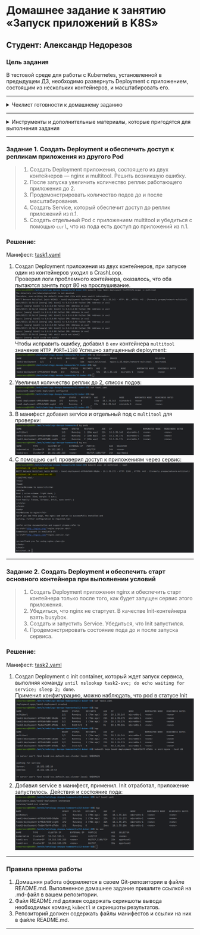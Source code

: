 # Домашнее задание к занятию «Запуск приложений в K8S»
## Студент: Александр Недорезов

### Цель задания

В тестовой среде для работы с Kubernetes, установленной в предыдущем ДЗ, необходимо развернуть Deployment с приложением, состоящим из нескольких контейнеров, и масштабировать его.

------

<details>
<summary>Чеклист готовности к домашнему заданию</summary>

1. Установленное k8s-решение (например, MicroK8S).
2. Установленный локальный kubectl.
3. Редактор YAML-файлов с подключенным Git-репозиторием.

</details>

------

<details>
<summary>Инструменты и дополнительные материалы, которые пригодятся для выполнения задания</summary>

1. [Описание](https://kubernetes.io/docs/concepts/workloads/controllers/deployment/) Deployment и примеры манифестов.
2. [Описание](https://kubernetes.io/docs/concepts/workloads/pods/init-containers/) Init-контейнеров.
3. [Описание](https://github.com/wbitt/Network-MultiTool) Multitool.

</details>

------

### Задание 1. Создать Deployment и обеспечить доступ к репликам приложения из другого Pod

> 1. Создать Deployment приложения, состоящего из двух контейнеров — nginx и multitool. Решить возникшую ошибку.
> 2. После запуска увеличить количество реплик работающего приложения до 2.
> 3. Продемонстрировать количество подов до и после масштабирования.
> 4. Создать Service, который обеспечит доступ до реплик приложений из п.1.
> 5. Создать отдельный Pod с приложением multitool и убедиться с помощью `curl`, что из пода есть доступ до приложений из п.1.

### Решение:

Манифест: [task1.yaml](task1.yaml)

1. Создал Deployment приложения из двух контейнеров, при запуске один из контейнеров уходил в CrashLoop.  
Проверил логи проблемного контейнера, оказалось, что оба пытаются занять порт 80 на прослушивание. 
![](img/01.png)
Чтобы исправить ошибку, добавил в `env` контейнера `multitool` значение `HTTP_PORT=1180`
Успешно запущенный deployment:
![](img/02.png)
2. Увеличил количество реплик до 2, список подов:
![](img/03.png)
3. В манифест добавил service и отдельный под с `multitool` для проверки:
![](img/04.png)
4. С помощью `curl` проверил доступ к приложениям через сервис:
![](img/05.png)

------

### Задание 2. Создать Deployment и обеспечить старт основного контейнера при выполнении условий

> 1. Создать Deployment приложения nginx и обеспечить старт контейнера только после того, как будет запущен сервис этого приложения.
> 2. Убедиться, что nginx не стартует. В качестве Init-контейнера взять busybox.
> 3. Создать и запустить Service. Убедиться, что Init запустился.
> 4. Продемонстрировать состояние пода до и после запуска сервиса.

### Решение:

Манифест: [task2.yaml](task2.yaml)

1. Создал Deployment с init container, который ждет запуск сервиса, выполняя команду ```until nslookup task2-svc; do echo waiting for service; sleep 2; done```.  
Применил конфигурацию, можно наблюдать, что pod в статусе Init
![](img/06.png)
2. Добавил service в манифест, применил. Init отработал, приложение запустилось.
Действия и состояние пода:
![](img/07.png)

------

### Правила приема работы

1. Домашняя работа оформляется в своем Git-репозитории в файле README.md. Выполненное домашнее задание пришлите ссылкой на .md-файл в вашем репозитории.
2. Файл README.md должен содержать скриншоты вывода необходимых команд `kubectl` и скриншоты результатов.
3. Репозиторий должен содержать файлы манифестов и ссылки на них в файле README.md.

------